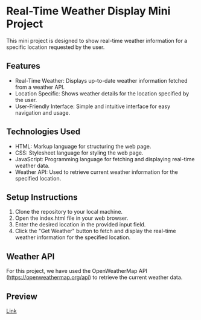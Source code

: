 # Real-Time Weather Display Mini Project

This mini project is designed to show real-time weather information for a specific location requested by the user.

## Features
- Real-Time Weather: Displays up-to-date weather information fetched from a weather API.
- Location Specific: Shows weather details for the location specified by the user.
- User-Friendly Interface: Simple and intuitive interface for easy navigation and usage.

## Technologies Used
- HTML: Markup language for structuring the web page.
- CSS: Stylesheet language for styling the web page.
- JavaScript: Programming language for fetching and displaying real-time weather data.
- Weather API: Used to retrieve current weather information for the specified location.

## Setup Instructions
1. Clone the repository to your local machine.
2. Open the index.html file in your web browser.
3. Enter the desired location in the provided input field.
4. Click the "Get Weather" button to fetch and display the real-time weather information for the specified location.

## Weather API
For this project, we have used the OpenWeatherMap API (https://openweathermap.org/api) to retrieve the current weather data.

## Preview
[Link](http://devopsnhc10.github/Weather-App/)

